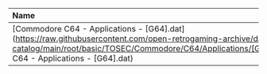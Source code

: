 |Name|Size|
|:---|---:|
|[Commodore C64 - Applications - [G64].dat](https://raw.githubusercontent.com/open-retrogaming-archive/dat-catalog/main/root/basic/TOSEC/Commodore/C64/Applications/[G64]/Commodore C64 - Applications - [G64].dat)|166589|
